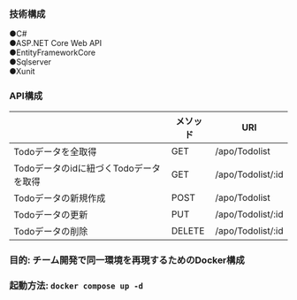 ### 技術構成
●C# \
●ASP.NET Core Web API\
●EntityFrameworkCore\
●Sqlserver\
●Xunit

### API構成 

  |             | メソッド      | URI           | 
| --- | --- | --- |     
|Todoデータを全取得   |  GET     | /apo/Todolist | 
|Todoデータのidに紐づくTodoデータを取得  |  GET    | /apo/Todolist/:id | 
|Todoデータの新規作成 |  POST | /apo/Todolist| 
|Todoデータの更新 |  PUT | /apo/Todolist/:id| 
|Todoデータの削除| DELETE | /apo/Todolist/:id| 


### 目的: チーム開発で同一環境を再現するためのDocker構成

### 起動方法: `docker compose up -d`